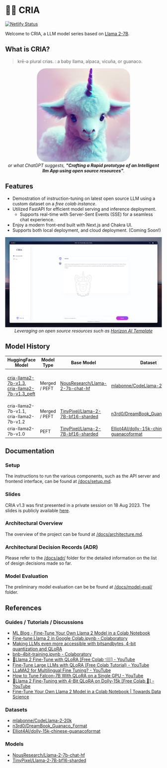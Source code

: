 # 🍼🦙 CRIA

[![Netlify Status](https://api.netlify.com/api/v1/badges/a9502b61-04e1-4202-be27-e5bd304321ae/deploy-status)](https://app.netlify.com/sites/cria-chat/deploys)

Welcome to CRIA, a LLM model series based on [Llama 2-7B](https://github.com/facebookresearch/llama).

## What is CRIA?

> krē-ə plural crias. : a baby llama, alpaca, vicuña, or guanaco.

<p align="center">
  <img src="assets/icon-512x512.png" width="300" height="300" alt="Cria Logo"> <br>
  <i>or what ChatGPT suggests, <b>"Crafting a Rapid prototype of an Intelligent llm App using open source resources"</b>.</i>
</p>

## Features

- Demostration of instruction-tuning on latest open source LLM using a custom dataset on a _free colab instance_.
- Utilized FastAPI for efficient model serving and inference deployment.
  - Supports real-time with Server-Sent Events (SSE) for a seamless chat experience.
- Enjoy a modern front-end built with Next.js and Chakra UI.
- Supports both local deployment, and cloud deployment. (Coming Soon!)

<p align="center">
  <img src="assets/cria-frontend-js.jpeg" alt="Frontend"> <br>
  <i>Leveraging on open source resources such as <a href="https://github.com/horizon-ui/chatgpt-ai-template">Horizon AI Template</a></i>
</p>

## Model History

| HuggingFace Model                                                                                                                                                   | Model Type    | Base Model                                                                                    | Dataset                                                                                                                | Colab                                                                                                                                                                                                                                                                                                           | Status       |
| ------------------------------------------------------------------------------------------------------------------------------------------------------------------- | ------------- | --------------------------------------------------------------------------------------------- | ---------------------------------------------------------------------------------------------------------------------- | --------------------------------------------------------------------------------------------------------------------------------------------------------------------------------------------------------------------------------------------------------------------------------------------------------------- | ------------ |
| [cria-llama2-7b-v1.3](https://huggingface.co/davzoku/cria-llama2-7b-v1.3), <br> [cria-llama2-7b-v1.3_peft](https://huggingface.co/davzoku/cria-llama2-7b-v1.3_peft) | Merged / PEFT | [NousResearch/Llama-2-7b-chat-hf](https://huggingface.co/NousResearch/Llama-2-7b-chat-hf)     | [mlabonne/CodeLlama-2-20k](https://huggingface.co/datasets/mlabonne/CodeLlama-2-20k)                                   | [![Open In Colab](https://colab.research.google.com/assets/colab-badge.svg)](https://colab.research.google.com/drive/1rYTs3qWJerrYwihf1j0f00cnzzcpAfYe) [![Open In Colab](https://colab.research.google.com/assets/colab-badge.svg)](https://colab.research.google.com/drive/1Wjs2I1VHjs6zT_GE42iEXsLtYh6VqiJU) | Latest       |
| cria-llama2-7b-v1.1, cria-llama2-7b-v1.2                                                                                                                            | Merged / PEFT | [TinyPixel/Llama-2-7B-bf16-sharded](https://huggingface.co/TinyPixel/Llama-2-7B-bf16-sharded) | [n3rd0/DreamBook_Guanaco_Format](https://huggingface.co/datasets/n3rd0/DreamBook_Guanaco_Format)                       | N.A.                                                                                                                                                                                                                                                                                                            | Experimental |
| cria-llama2-7b-v1.0                                                                                                                                                 | PEFT          | [TinyPixel/Llama-2-7B-bf16-sharded](https://huggingface.co/TinyPixel/Llama-2-7B-bf16-sharded) | [Elliot4AI/dolly-15k-chinese-guanacoformat](https://huggingface.co/datasets/Elliot4AI/dolly-15k-chinese-guanacoformat) | N.A.                                                                                                                                                                                                                                                                                                            | Experimental |

## Documentation

### Setup

The instructions to run the various components, such as the API server and frontend interface, can be found at [/docs/setup.md](/docs/setup.md).

### Slides

CRIA v1.3 was first presented in a private session on 18 Aug 2023. The slides is publicly available [here](https://docs.google.com/presentation/d/1HdHfl0XiGIvRd-R3AHTEZn8Ee9ibFTp_Dv-q1S5SgrQ/edit?usp=sharing).

### Architectural Overview

The overview of the project can be found at [/docs/architecture.md](/docs/architecture.md).

### Architectural Decision Records (ADR)

Please refer to the [/docs/adr/](/docs/adr/) folder for the detailed information on the list of design decisions made so far.

### Model Evaluation

The preliminary model evaluation can be be found at [/docs/model-eval/](/docs/model-eval/) folder.

## References

### Guides / Tutorials / Discussions

- [ML Blog - Fine-Tune Your Own Llama 2 Model in a Colab Notebook](https://mlabonne.github.io/blog/posts/Fine_Tune_Your_Own_Llama_2_Model_in_a_Colab_Notebook.html)
- [Fine-tune Llama 2 in Google Colab.ipynb - Colaboratory](https://colab.research.google.com/drive/1PEQyJO1-f6j0S_XJ8DV50NkpzasXkrzd?usp=sharing)
- [Making LLMs even more accessible with bitsandbytes, 4-bit quantization and QLoRA](https://huggingface.co/blog/4bit-transformers-bitsandbytes)
- [bnb-4bit-training.ipynb - Colaboratory](https://colab.research.google.com/drive/1VoYNfYDKcKRQRor98Zbf2-9VQTtGJ24k?usp=sharing)
- [🐐Llama 2 Fine-Tune with QLoRA [Free Colab 👇🏽] - YouTube](https://www.youtube.com/watch?v=eeM6V5aPjhk)
- [Fine-Tune Large LLMs with QLoRA (Free Colab Tutorial) - YouTube](https://www.youtube.com/watch?v=NRVaRXDoI3g)
- [LLaMA2 for Multilingual Fine Tuning? - YouTube](https://www.youtube.com/watch?v=ThKWQcyQXF8)
- [How to Tune Falcon-7B With QLoRA on a Single GPU - YouTube](https://www.youtube.com/watch?v=AXG7TA7vIQ8)
- [🦙Llama 2 Fine-Tuning with 4-Bit QLoRA on Dolly-15k [Free Colab 🙌] - YouTube](https://www.youtube.com/watch?v=o5bU1H-6TqM)
- [Fine-Tune Your Own Llama 2 Model in a Colab Notebook | Towards Data Science](https://towardsdatascience.com/fine-tune-your-own-llama-2-model-in-a-colab-notebook-df9823a04a32)

### Datasets

- [mlabonne/CodeLlama-2-20k](https://huggingface.co/datasets/mlabonne/CodeLlama-2-20k)
- [n3rd0/DreamBook_Guanaco_Format](https://huggingface.co/datasets/n3rd0/DreamBook_Guanaco_Format)
- [Elliot4AI/dolly-15k-chinese-guanacoformat](https://huggingface.co/datasets/Elliot4AI/dolly-15k-chinese-guanacoformat)

### Models

- [NousResearch/Llama-2-7b-chat-hf](https://huggingface.co/NousResearch/Llama-2-7b-chat-hf)
- [TinyPixel/Llama-2-7B-bf16-sharded](https://huggingface.co/TinyPixel/Llama-2-7B-bf16-sharded)
